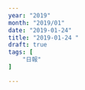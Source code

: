 ```yaml
---
year: "2019"
month: "2019/01"
date: "2019-01-24"
title: "2019-01-24 "
draft: true
tags: [
    "日報"
]

---
```



